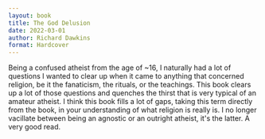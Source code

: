 ```yaml
---
layout: book
title: The God Delusion
date: 2022-03-01
author: Richard Dawkins
format: Hardcover
---
```


Being a confused atheist from the age of ~16, I naturally had a lot of questions I wanted to clear up when it came to anything that concerned religion, be it the fanaticism, the rituals, or the teachings. This book clears up a lot of those questions and quenches the thirst that is very typical of an amateur atheist. I think this book fills a lot of gaps, taking this term directly from the book, in your understanding of what religion is really is. I no longer vacillate between being an agnostic or an outright atheist, it's the latter. A very good read.
